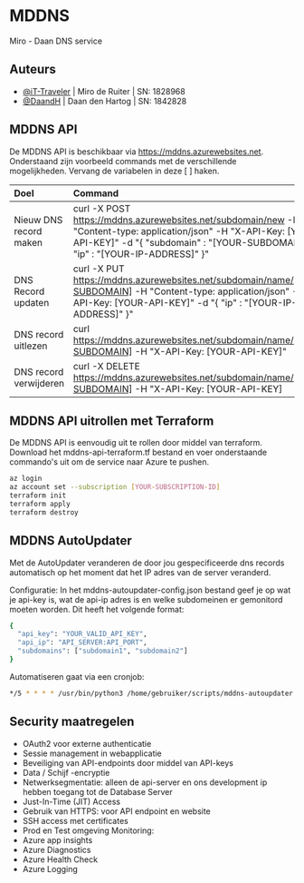 # MDDNS

Miro - Daan DNS service

## Auteurs

- [@iT-Traveler](https://github.com/iT-Traveler) | Miro de Ruiter | SN: 1828968
- [@DaandH](https://github.com/DaandH) | Daan den Hartog | SN: 1842828


## MDDNS API

De MDDNS API is beschikbaar via https://mddns.azurewebsites.net. Onderstaand zijn voorbeeld commands met de verschillende mogelijkheden. Vervang de variabelen in deze [ ] haken.

| Doel | Command                |
| :-------- | :------------------------- |
| Nieuw DNS record maken | curl -X POST https://mddns.azurewebsites.net/subdomain/new -H "Content-type: application/json" -H "X-API-Key: [YOUR-API-KEY]" -d "{ \"subdomain\" : \"[YOUR-SUBDOMAIN]\", \"ip\" : \"[YOUR-IP-ADDRESS]\" }" |
| DNS Record updaten | curl -X PUT https://mddns.azurewebsites.net/subdomain/name/[YOUR-SUBDOMAIN] -H "Content-type: application/json" -H "X-API-Key: [YOUR-API-KEY]" -d "{ \"ip\" : \"[YOUR-IP-ADDRESS]\" }" |
| DNS record uitlezen | curl https://mddns.azurewebsites.net/subdomain/name/[YOUR-SUBDOMAIN] -H "X-API-Key: [YOUR-API-KEY]" |
| DNS record verwijderen | curl -X DELETE https://mddns.azurewebsites.net/subdomain/name/[YOUR-SUBDOMAIN] -H "X-API-Key: [YOUR-API-KEY] |

## MDDNS API uitrollen met Terraform

De MDDNS API is eenvoudig uit te rollen door middel van terraform. Download het mddns-api-terraform.tf bestand en voer onderstaande commando's uit om de service naar Azure te pushen.

```bash
az login
az account set --subscription [YOUR-SUBSCRIPTION-ID]
terraform init
terraform apply
terraform destroy
```

## MDDNS AutoUpdater

Met de AutoUpdater veranderen de door jou gespecificeerde dns records automatisch op het moment dat het IP adres van de server veranderd.

Configuratie:
In het mddns-autoupdater-config.json bestand geef je op wat je api-key is, wat de api-ip adres is en welke subdomeinen er gemonitord moeten worden. Dit heeft het volgende format:

```bash
{
  "api_key": "YOUR_VALID_API_KEY",
  "api_ip": "API_SERVER:API_PORT",
  "subdomains": ["subdomain1", "subdomain2"]
}
```

Automatiseren gaat via een cronjob:

```bash
*/5 * * * * /usr/bin/python3 /home/gebruiker/scripts/mddns-autoupdater.py # Check elke 5 minuten of het ip adres van de server is veranderd.
```

## Security maatregelen

* OAuth2 voor externe authenticatie
* Sessie management in webapplicatie
* Beveiliging van API-endpoints door middel van API-keys
* Data / Schijf -encryptie
* Netwerksegmentatie: alleen de api-server en ons development ip hebben toegang tot de Database Server
* Just-In-Time (JIT) Access
* Gebruik van HTTPS: voor API endpoint en website
* SSH access met certificates
* Prod en Test omgeving
Monitoring:
* Azure app insights
* Azure Diagnostics
* Azure Health Check
* Azure Logging

